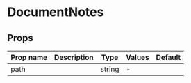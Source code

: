 # DocumentNotes

## Props

| Prop name | Description | Type   | Values | Default |
| --------- | ----------- | ------ | ------ | ------- |
| path      |             | string | -      |         |
